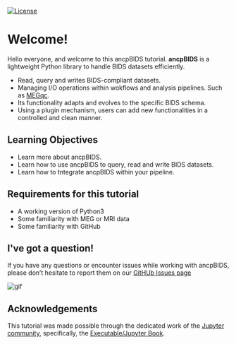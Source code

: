 [![License](https://img.shields.io/github/license/peerherholz/workshop_weizmann)](https://github.com/PeerHerholz/workshop_weizmann)

# Welcome!

Hello everyone, and welcome to this ancpBIDS tutorial.
**ancpBIDS** is a lightweight Python library to handle BIDS datasets efficiently. 
* Read, query and writes BIDS-compliant datasets.
* Managing I/O operations within wokflows and analysis pipelines. Such as [MEGqc](https://github.com/ANCPLabOldenburg/MEGqc).
* Its functionality adapts and evolves to the specific BIDS schema.
* Using a plugin mechanism, users can add new functionalities in a controlled and clean manner.

## Learning Objectives
- Learn more about ancpBIDS.
- Learn how to use ancpBIDS to query, read and write BIDS datasets.
- Learn how to tntegrate ancpBIDS within your pipeline.

## Requirements for this tutorial
- A working version of Python3
- Some familiarity with MEG or MRI data
- Some familiarity with GitHub 

## I've got a question!

If you have any questions or encounter issues  while working with ancpBIDS, please don’t hesitate to report them on our [GitHUb Issues page](https://bids-specification.readthedocs.io/en/stable/)

![gif](https://cdn.dribbble.com/userupload/27069479/file/original-27ffd4263bacaaacf46e43427621e890.gif)

## Acknowledgements

 This tutorial was made possible through the dedicated work of the [Jupyter community](https://jupyter.org/community), specifically, the [Executable/Jupyter Book](https://executablebooks.org/en/latest/).

